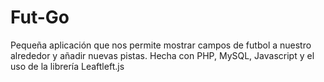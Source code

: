 # Fut-Go
Pequeña aplicación que nos permite mostrar campos de futbol a nuestro alrededor y añadir nuevas pistas.
Hecha con PHP, MySQL, Javascript y el uso de la librería Leaftleft.js
